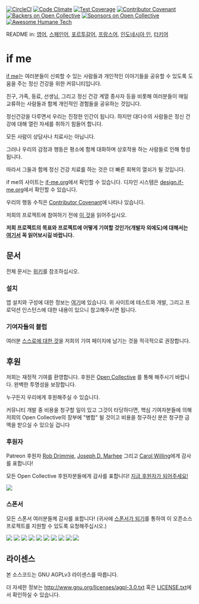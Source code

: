 [![CircleCI](https://circleci.com/gh/ifmeorg/ifme/tree/main.svg?style=svg)](https://circleci.com/gh/ifmeorg/ifme/tree/main)
[![Code Climate](https://codeclimate.com/github/ifmeorg/ifme/badges/gpa.svg)](https://codeclimate.com/github/ifmeorg/ifme)
[![Test Coverage](https://api.codeclimate.com/v1/badges/f9444a4d4116720518fe/test_coverage)](https://codeclimate.com/github/ifmeorg/ifme/test_coverage)
[![Contributor Covenant](https://img.shields.io/badge/Contributor%20Covenant-v1.4%20adopted-ff69b4.svg)](code-of-conduct.md)
[![Backers on Open Collective](https://opencollective.com/ifme/backers/badge.svg)](#backers)
[![Sponsors on Open Collective](https://opencollective.com/ifme/sponsors/badge.svg)](#sponsors)
[![Awesome Humane Tech](https://raw.githubusercontent.com/humanetech-community/awesome-humane-tech/main/humane-tech-badge.svg?sanitize=true)](https://github.com/humanetech-community/awesome-humane-tech)

README in: [영어](https://github.com/ifmeorg/ifme/blob/main/README.md), [스페인어](https://github.com/ifmeorg/ifme/blob/main/README-ES.md), [포르투갈어](https://github.com/ifmeorg/ifme/blob/main/README-PT.md), [프랑스어](https://github.com/ifmeorg/ifme/blob/main/README-FR.md), [인도네시아 인](https://github.com/ifmeorg/ifme/blob/main/README-ID.md), [터키어](https://github.com/ifmeorg/ifme/blob/main/README-TR.md)

# if me

[if me](https://www.if-me.org/)는 여러분들이 신뢰할 수 있는 사람들과 개인적인 이야기들을 공유할 수 있도록 도움을 주는 정신 건강을 위한 커뮤니티입니다.

친구, 가족, 동료, 선생님, 그리고 정신 건강 계열 종사자 등을 비롯해 여러분들이 매일 교류하는 사람들과 함께 개인적인 경험들을 공유하는 것입니다.

정신건강을 다루면서 우리는 진정한 인간이 됩니다. 하지만 대다수의 사람들은 정신 건강에 대해 열린 자세를 취하기 힘들어 합니다.

모든 사람이 상담사나 치료사는 아닙니다.

그러나 우리의 감정과 행동은 평소에 함께 대화하며 상호작용 하는 사람들로 인해 형성됩니다.

따라서 그들과 함께 정신 건강 치료를 하는 것은 더 빠른 회복의 열쇠가 될 것입니다.

if me의 사이트는 [if-me.org](https://www.if-me.org/)에서 확인할 수 있습니다. 디자인 시스템은 [design.if-me.org](http://design.if-me.org/)에서 확인할 수 있습니다.


우리의 행동 수칙은 [Contributor Covenant](http://contributor-covenant.org)에 나타나 있습니다.

저희의 프로젝트에 참여하기 전에 [이 것](https://github.com/ifmeorg/ifme/blob/main/code_of_conduct.md)을 읽어주십시오.

**저희 프로젝트의 목표와 프로젝트에 어떻게 기여할 것인가(개발자 외에도)에 대해서는 [여기서](https://github.com/ifmeorg/ifme/blob/main/CONTRIBUTING.md) 꼭 읽어보시길 바랍니다.**

## 문서

전체 문서는 [위키](https://github.com/ifmeorg/ifme/wiki)를 참조하십시오.

### 설치

앱 설치와 구성에 대한 정보는 [여기](https://github.com/ifmeorg/ifme/wiki/Installation)에 있습니다. 위 사이트에 테스트와 개발, 그리고 프로덕션 인스턴스에 대한 내용이 있으니 참고해주시면 됩니다.

### 기여자들의 블럽

여러분 [스스로에 대한 것](https://github.com/ifmeorg/ifme/wiki/Contributor-Blurb)을 저희의 기여 페이지에 남기는 것을 적극적으로 권장합니다.

## 후원

저희는 재정적 기여를 환영합니다. 후원은 [Open Collective](https://opencollective.com/ifme) 를 통해 해주시기 바랍니다. 완벽한 투명성을 보장합니다.

누구든지 우리에게 후원해주실 수 있습니다.

커뮤니티 개발 중 비용을 청구할 일이 있고 그것이 타당하다면, 핵심 기여자분들에 의해 저희의 Open Collective의 장부에 "병합" 될 것이고 비용을 청구하신 분은 청구한 금액을 받으실 수 있으실 겁니다

### 후원자

Patreon 후원자 [Rob Drimmie](https://www.patreon.com/user?u=3251857), [Joseph D. Marhee](https://www.patreon.com/user?u=2899171) 그리고 [Carol Willing](https://www.patreon.com/user?u=202458)에게 감사를 표합니다!

모든 Open Collective 후원자분들에게 감사를 표합니다!
[지금 후원자가 되어주세요!](https://opencollective.com/ifme#backer)

<a href="https://opencollective.com/ifme#backers" target="_blank"><img src="https://opencollective.com/ifme/backers.svg?width=890"></a>

### 스폰서

모든 스폰서 여러분들께 감사를 표합니다!
(귀사에 [스폰서가 되기](https://opencollective.com/ifme#sponsor)를 통하여 이 오픈소스 프로젝트를 지원할 수 있도록 요청해주십시오.)

<section role="presentation">
  <a href="https://opencollective.com/ifme/sponsor/0/website" target="_blank"><img src="https://opencollective.com/ifme/sponsor/0/avatar.svg"></a>
  <a href="https://opencollective.com/ifme/sponsor/1/website" target="_blank"><img src="https://opencollective.com/ifme/sponsor/1/avatar.svg"></a>
  <a href="https://opencollective.com/ifme/sponsor/2/website" target="_blank"><img src="https://opencollective.com/ifme/sponsor/2/avatar.svg"></a>
  <a href="https://opencollective.com/ifme/sponsor/3/website" target="_blank"><img src="https://opencollective.com/ifme/sponsor/3/avatar.svg"></a>
  <a href="https://opencollective.com/ifme/sponsor/4/website" target="_blank"><img src="https://opencollective.com/ifme/sponsor/4/avatar.svg"></a>
  <a href="https://opencollective.com/ifme/sponsor/5/website" target="_blank"><img src="https://opencollective.com/ifme/sponsor/5/avatar.svg"></a>
  <a href="https://opencollective.com/ifme/sponsor/6/website" target="_blank"><img src="https://opencollective.com/ifme/sponsor/6/avatar.svg"></a>
  <a href="https://opencollective.com/ifme/sponsor/7/website" target="_blank"><img src="https://opencollective.com/ifme/sponsor/7/avatar.svg"></a>
  <a href="https://opencollective.com/ifme/sponsor/8/website" target="_blank"><img src="https://opencollective.com/ifme/sponsor/8/avatar.svg"></a>
  <a href="https://opencollective.com/ifme/sponsor/9/website" target="_blank"><img src="https://opencollective.com/ifme/sponsor/9/avatar.svg"></a>
</section>

## 라이센스

본 소스코드는 GNU AGPLv3 라이센스를 따릅니다.

더 자세한 정보는 http://www.gnu.org/licenses/agpl-3.0.txt 혹은 [LICENSE.txt](https://github.com/ifmeorg/ifme/blob/main/LICENSE.txt)에서 확인하실 수 있습니다.

